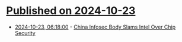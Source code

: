# [Published on 2024-10-23](index.md)

* [2024-10-23, 06:18:00](https://soylentnews.org/article.pl?sid=24/10/22/0119213&from=rss) - [China Infosec Body Slams Intel Over Chip Security](https://soylentnews.org/article.pl?sid=24/10/22/0119213&from=rss)
